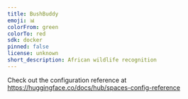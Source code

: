 ```yaml
---
title: BushBuddy
emoji: 📊
colorFrom: green
colorTo: red
sdk: docker
pinned: false
license: unknown
short_description: African wildlife recognition
---
```


Check out the configuration reference at https://huggingface.co/docs/hub/spaces-config-reference
